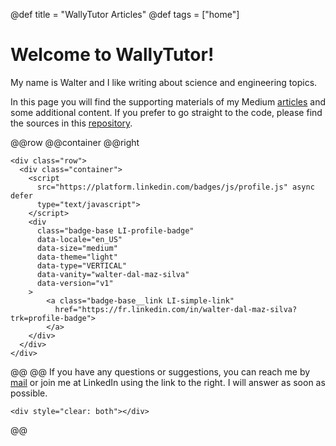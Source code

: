@def title = "WallyTutor Articles"
@def tags = ["home"]

# Welcome to WallyTutor!

My name is Walter and I like writing about science and engineering topics.

In this page you will find the supporting materials of my Medium [articles](https://medium.com/@waltermateriais) and some additional content. If you prefer to go straight to the code, please find the sources in this [repository](https://github.com/wallytutor/medium-articles).

@@row
@@container
@@right
~~~
<div class="row">
  <div class="container">
    <script
      src="https://platform.linkedin.com/badges/js/profile.js" async defer
      type="text/javascript">
    </script>
    <div
      class="badge-base LI-profile-badge"
      data-locale="en_US" 
      data-size="medium" 
      data-theme="light"
      data-type="VERTICAL" 
      data-vanity="walter-dal-maz-silva"
      data-version="v1"
    >
        <a class="badge-base__link LI-simple-link"
          href="https://fr.linkedin.com/in/walter-dal-maz-silva?trk=profile-badge">
        </a>
    </div>
  </div>
</div>
~~~
@@ 
@@
If you have any questions or suggestions, you can reach me by [mail](mailto:walter.dalmazsilva.manager@gmail.com) or join me at LinkedIn using the link to the right. I will answer as soon as possible.
~~~
<div style="clear: both"></div>
~~~
@@
